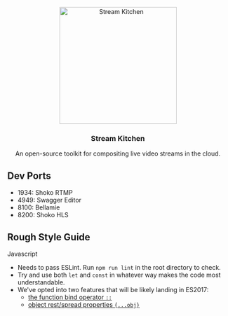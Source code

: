 <p align="center">
  <a href="https://stream.kitchen/">
    <img alt="Stream Kitchen" src="https://cloud.githubusercontent.com/assets/257909/15797920/2446bcae-29dc-11e6-8ea7-fbde5f56f408.png" width="267"><br>
  </a>
</p>

<h3 align="center">Stream Kitchen</h3>

<p align="center">
  An open-source toolkit for compositing live video streams in the cloud.
</p>

Dev Ports
---------

* 1934: Shoko RTMP
* 4949: Swagger Editor
* 8100: Bellamie
* 8200: Shoko HLS


Rough Style Guide
-----------------

Javascript
  * Needs to pass ESLint. Run `npm run lint` in the root directory to check.
  * Try and use both `let` and `const` in whatever way makes the code most understandable.
  * We've opted into two features that will be likely landing in ES2017:
    * [the function bind operator `::`](https://github.com/zenparsing/es-function-bind)
    * [object rest/spread properties `{...obj}`](https://github.com/sebmarkbage/ecmascript-rest-spread)
